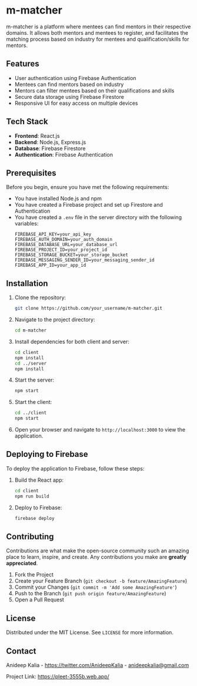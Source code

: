 # m-matcher

m-matcher is a platform where mentees can find mentors in their respective domains. It allows both mentors and mentees to register, and facilitates the matching process based on industry for mentees and qualification/skills for mentors.

## Features

- User authentication using Firebase Authentication
- Mentees can find mentors based on industry
- Mentors can filter mentees based on their qualifications and skills
- Secure data storage using Firebase Firestore
- Responsive UI for easy access on multiple devices

## Tech Stack

- **Frontend**: React.js
- **Backend**: Node.js, Express.js
- **Database**: Firebase Firestore
- **Authentication**: Firebase Authentication

## Prerequisites

Before you begin, ensure you have met the following requirements:

- You have installed Node.js and npm
- You have created a Firebase project and set up Firestore and Authentication
- You have created a `.env` file in the server directory with the following variables:
  ```
  FIREBASE_API_KEY=your_api_key
  FIREBASE_AUTH_DOMAIN=your_auth_domain
  FIREBASE_DATABASE_URL=your_database_url
  FIREBASE_PROJECT_ID=your_project_id
  FIREBASE_STORAGE_BUCKET=your_storage_bucket
  FIREBASE_MESSAGING_SENDER_ID=your_messaging_sender_id
  FIREBASE_APP_ID=your_app_id
  ```

## Installation

1. Clone the repository:

   ```bash
   git clone https://github.com/your_username/m-matcher.git
   ```

2. Navigate to the project directory:

   ```bash
   cd m-matcher
   ```

3. Install dependencies for both client and server:

   ```bash
   cd client
   npm install
   cd ../server
   npm install
   ```

4. Start the server:

   ```bash
   npm start
   ```

5. Start the client:

   ```bash
   cd ../client
   npm start
   ```

6. Open your browser and navigate to `http://localhost:3000` to view the application.

## Deploying to Firebase

To deploy the application to Firebase, follow these steps:

1. Build the React app:

   ```bash
   cd client
   npm run build
   ```

2. Deploy to Firebase:

   ```bash
   firebase deploy
   ```

## Contributing

Contributions are what make the open-source community such an amazing place to learn, inspire, and create. Any contributions you make are **greatly appreciated**.

1. Fork the Project
2. Create your Feature Branch (`git checkout -b feature/AmazingFeature`)
3. Commit your Changes (`git commit -m 'Add some AmazingFeature'`)
4. Push to the Branch (`git push origin feature/AmazingFeature`)
5. Open a Pull Request

## License

Distributed under the MIT License. See `LICENSE` for more information.

## Contact

Anideep Kalia - https://twitter.com/AnideepKalia - anideepkalia@gmail.com

Project Link: https://pleet-3555b.web.app/
